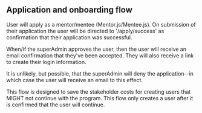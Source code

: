 ## Application and onboarding flow

User will apply as a mentor/mentee (Mentor.js/Mentee.js).
On submission of their application the user will be directed to '/apply/success' as confirmation that their application was successful.

When/if the superAdmin approves the user, then the user will receive an email confirmation that they've been accepted.
They will also receive a link to create their login information.

It is unlikely, but possible, that the superAdmin will deny the application--in which case the user will receive an email to this effect.

This flow is designed to save the stakeholder costs for creating users that MIGHT not continue with the program.
This flow only creates a user after it is confirmed that the user will continue.

